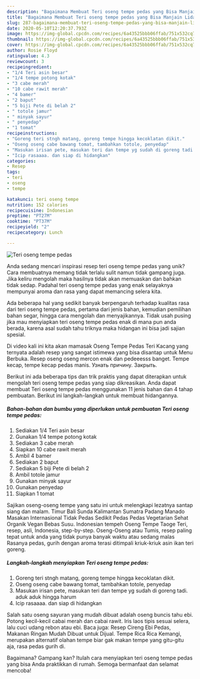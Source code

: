 ```yaml
---
description: "Bagaimana Membuat Teri oseng tempe pedas yang Bisa Manjain Lidah"
title: "Bagaimana Membuat Teri oseng tempe pedas yang Bisa Manjain Lidah"
slug: 287-bagaimana-membuat-teri-oseng-tempe-pedas-yang-bisa-manjain-lidah
date: 2020-05-10T12:20:37.793Z
image: https://img-global.cpcdn.com/recipes/6a43525bbb06ffab/751x532cq70/teri-oseng-tempe-pedas-foto-resep-utama.jpg
thumbnail: https://img-global.cpcdn.com/recipes/6a43525bbb06ffab/751x532cq70/teri-oseng-tempe-pedas-foto-resep-utama.jpg
cover: https://img-global.cpcdn.com/recipes/6a43525bbb06ffab/751x532cq70/teri-oseng-tempe-pedas-foto-resep-utama.jpg
author: Rosie Floyd
ratingvalue: 4.3
reviewcount: 3
recipeingredient:
- "1/4 Teri asin besar"
- "1/4 tempe potong kotak"
- "3 cabe merah"
- "10 cabe rawit merah"
- "4 bamer"
- "2 baput"
- "5 biji Pete di belah 2"
- " totole jamur"
- " minyak sayur"
- " penyedap"
- "1 tomat"
recipeinstructions:
- "Goreng teri stngh matang, goreng tempe hingga kecoklatan dikit."
- "Oseng oseng cabe bawang tomat, tambahkan totole, penyedap"
- "Masukan irisan pete, masukan teri dan tempe yg sudah di goreng tadi. aduk aduk hingga harum"
- "Icip rasaaaa. dan siap di hidangkan"
categories:
- Resep
tags:
- teri
- oseng
- tempe

katakunci: teri oseng tempe 
nutrition: 152 calories
recipecuisine: Indonesian
preptime: "PT27M"
cooktime: "PT37M"
recipeyield: "2"
recipecategory: Lunch

---
```



![Teri oseng tempe pedas](https://img-global.cpcdn.com/recipes/6a43525bbb06ffab/751x532cq70/teri-oseng-tempe-pedas-foto-resep-utama.jpg)

Anda sedang mencari inspirasi resep teri oseng tempe pedas yang unik? Cara membuatnya memang tidak terlalu sulit namun tidak gampang juga. Jika keliru mengolah maka hasilnya tidak akan memuaskan dan bahkan tidak sedap. Padahal teri oseng tempe pedas yang enak selayaknya mempunyai aroma dan rasa yang dapat memancing selera kita.

Ada beberapa hal yang sedikit banyak berpengaruh terhadap kualitas rasa dari teri oseng tempe pedas, pertama dari jenis bahan, kemudian pemilihan bahan segar, hingga cara mengolah dan menyajikannya. Tidak usah pusing jika mau menyiapkan teri oseng tempe pedas enak di mana pun anda berada, karena asal sudah tahu triknya maka hidangan ini bisa jadi sajian spesial.

Di video kali ini kita akan mamasak Oseng Tempe Pedas Teri Kacang yang ternyata adalah resep yang sangat istimewa yang bisa disantap untuk Menu Berbuka. Resep oseng oseng mercon enak dan pedeeesss banget. Tempe kecap, tempe kecap pedas manis. Узнать причину. Закрыть.


Berikut ini ada beberapa tips dan trik praktis yang dapat diterapkan untuk mengolah teri oseng tempe pedas yang siap dikreasikan. Anda dapat membuat Teri oseng tempe pedas menggunakan 11 jenis bahan dan 4 tahap pembuatan. Berikut ini langkah-langkah untuk membuat hidangannya.

<!--inarticleads1-->

##### Bahan-bahan dan bumbu yang diperlukan untuk pembuatan Teri oseng tempe pedas:

1. Sediakan 1/4 Teri asin besar
1. Gunakan 1/4 tempe potong kotak
1. Sediakan 3 cabe merah
1. Siapkan 10 cabe rawit merah
1. Ambil 4 bamer
1. Sediakan 2 baput
1. Sediakan 5 biji Pete di belah 2
1. Ambil  totole jamur
1. Gunakan  minyak sayur
1. Gunakan  penyedap
1. Siapkan 1 tomat


Sajikan oseng-oseng tempe yang satu ini untuk melengkapi lezatnya santap siang dan malam. Timur Bali Sunda Kalimantan Sumatra Padang Manado Masakan Internasional Tidak Pedas Sedikit Pedas Pedas Vegetarian Sehat Organik Vegan Bebas Susu. Indonesian tempeh Oseng Tempe Taoge Teri, resep, asli, Indonesia, step-by-step. Oseng-Oseng atau Tumis, resep paling tepat untuk anda yang tidak punya banyak waktu atau sedang malas Rasanya pedas, gurih dengan aroma terasi ditimpali kriuk-kriuk asin ikan teri goreng. 

<!--inarticleads2-->

##### Langkah-langkah menyiapkan Teri oseng tempe pedas:

1. Goreng teri stngh matang, goreng tempe hingga kecoklatan dikit.
1. Oseng oseng cabe bawang tomat, tambahkan totole, penyedap
1. Masukan irisan pete, masukan teri dan tempe yg sudah di goreng tadi. aduk aduk hingga harum
1. Icip rasaaaa. dan siap di hidangkan


Salah satu oseng sayuran yang mudah dibuat adalah oseng buncis tahu ebi. Potong kecil-kecil cabai merah dan cabai rawit. Iris laos tipis sesuai selera, lalu cuci udang rebon atau ebi. Baca juga: Resep Cireng Ebi Pedas, Makanan Ringan Mudah Dibuat untuk Dijual. Tempe Rica Rica Kemangi, merupakan alternatif olahan tempe biar gak makan tempe yang gitu-gitu aja, rasa pedas gurih di. 

Bagaimana? Gampang kan? Itulah cara menyiapkan teri oseng tempe pedas yang bisa Anda praktikkan di rumah. Semoga bermanfaat dan selamat mencoba!
